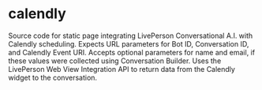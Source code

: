 # calendly
Source code for static page integrating LivePerson Conversational A.I. with Calendly scheduling.
Expects URL parameters for Bot ID, Conversation ID, and Calendly Event URI.
Accepts optional parameters for name and email, if these values were collected using Conversation Builder.
Uses the LivePerson Web View Integration API to return data from the Calendly widget to the conversation.
